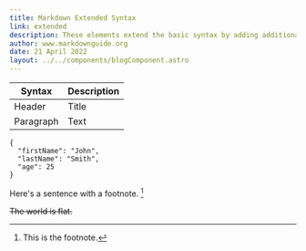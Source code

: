 ```yaml
---
title: Markdown Extended Syntax
link: extended
description: These elements extend the basic syntax by adding additional features. Not all Markdown applications support these elements.
author: www.markdownguide.org
date: 21 April 2022
layout: ../../components/blogComponent.astro
---
```


| Syntax | Description |
| ----------- | ----------- |
| Header | Title |
| Paragraph | Text |

```
{
  "firstName": "John",
  "lastName": "Smith",
  "age": 25
}
```

Here's a sentence with a footnote. [^1]

[^1]: This is the footnote.

~~The world is flat.~~